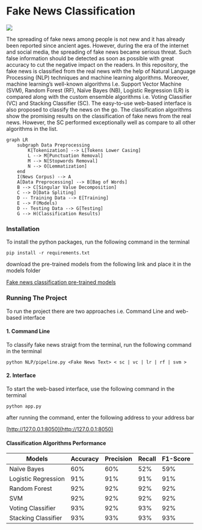 # Fake News Classification

![](https://upload.wikimedia.org/wikipedia/commons/f/f7/The_fin_de_si%C3%A8cle_newspaper_proprietor_%28cropped%29.jpg)

The spreading of fake news among people is not new and it has already been reported since ancient ages. However, during the era of the internet and social media, the spreading of fake news became serious threat. Such false information should be detected as soon as possible with great accuracy to cut the negative impact on the readers. In this repository, the fake news is classified from the real news with the help of Natural Language Processing (NLP) techniques and machine learning algorithms. Moreover, machine learning’s well-known algorithms I.e. Support Vector Machine (SVM), Random Forest (RF), Naïve Bayes (NB), Logistic Regression (LR) is compared along with the custom ensemble algorithms i.e. Voting Classifier (VC) and Stacking Classifier (SC). The easy-to-use web-based interface is also proposed to classify the news on the go. The classification algorithms show the promising results on the classification of fake news from the real news. However, the SC performed exceptionally well as compare to all other algorithms in the list.

```mermaid
graph LR
	subgraph Data Preprocessing
		K[Tokenization] --> L[Tokens Lower Casing]
		L --> M[Punctuation Removal]
		M --> N[Stopwords Removal]
		N --> O[Lemmatization]
	end
	I(News Corpus) --> A
	A[Data Preprocessing] --> B[Bag of Words]
	B --> C[Singular Value Decomposition]
	C --> D[Data Spliting]
	D -- Training Data --> E[Training]
	E --> F(Models)
	D -- Testing Data --> G[Testing]
	G --> H(Classification Results)
```

### Installation
To install the python packages, run the following command in the terminal

```shell 
pip install -r requirements.txt
```

download the pre-trained models from the following link and place it in the models folder

[Fake news classification pre-trained models](https://univr-my.sharepoint.com/:u:/g/personal/uzairhassan_khan_studenti_univr_it/ERLJqpv32CxGk-FmOcymRyABopKIzgAFbOmErDvL2ToY4A?e=478WS0 "Fake news classification pre-trained models")

### Running The Project
To run the project there are two approaches i.e. Command Line and web-based interface

#### 1. Command Line
To classify fake news straigt from the terminal, run the following command in the terminal

```shell
python NLP/pipeline.py <Fake News Text> < sc | vc | lr | rf | svm >
```

#### 2. Interface
To start the web-based interface, use the following command in the terminal

```shell
python app.py
```

after running the command, enter the following address to your address bar

[http://127.0.0.1:8050](http://127.0.0.1:8050)

#### Classification Algorithms Performance

| Models  | Accuracy | Precision | Recall | F1-Score
| ------------ | ------------ | ------------ | ------------ | ------------ |
| Naïve Bayes  | 60%  | 60%  | 52%  | 59%  |
|   Logistic Regression | 91%  | 91%  | 91%  | 91%  |
|  Random Forest | 92%  | 92%  | 92%  | 92%  |
|  SVM |  92%  | 92%  | 92%  | 92%  |
| Voting Classifier  | 93%  | 92%  | 93%  | 92%  |
|  Stacking Classifier | 93%  | 93%  | 93%  | 93%  |

